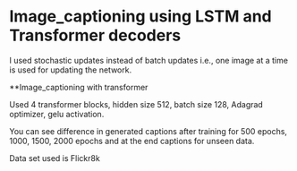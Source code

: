 # Image_captioning using LSTM and Transformer decoders
I used stochastic updates instead of batch updates i.e., one image at a time is used for updating the network.


**Image_captioning with transformer

Used 4 transformer blocks, hidden size 512, batch size 128, Adagrad optimizer, gelu activation.

You can see difference in generated captions after training for 500 epochs, 1000, 1500, 2000 epochs and at the end captions for unseen data. 

Data set used is Flickr8k

